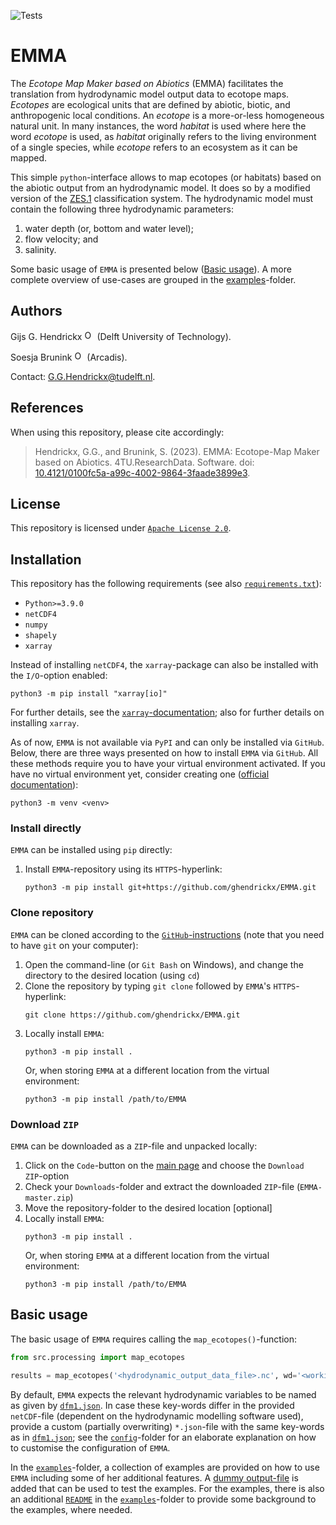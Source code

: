![Tests](https://github.com/ghendrickx/EMMA/actions/workflows/tests.yml/badge.svg)

# EMMA
The _Ecotope Map Maker based on Abiotics_ (EMMA) facilitates the translation from hydrodynamic model output data to 
ecotope maps. _Ecotopes_ are ecological units that are defined by abiotic, biotic, and anthropogenic local conditions.
An _ecotope_ is a more-or-less homogeneous natural unit. In many instances, the word _habitat_ is used where here the 
word _ecotope_ is used, as _habitat_ originally refers to the living environment of a single species, while _ecotope_ 
refers to an ecosystem as it can be mapped.

This simple `python`-interface allows to map ecotopes (or habitats) based on the abiotic output from an hydrodynamic 
model. It does so by a modified version of the [ZES.1](https://edepot.wur.nl/174540) classification system. The
hydrodynamic model must contain the following three hydrodynamic parameters:
 1. water depth (or, bottom and water level);
 1. flow velocity; and
 1. salinity.
 
Some basic usage of `EMMA` is presented below ([Basic usage](#basic-usage)). A more complete overview of use-cases are
grouped in the [examples](examples)-folder.

## Authors
Gijs G. Hendrickx 
[<img src=https://info.orcid.org/wp-content/uploads/2020/12/orcid_16x16.gif alt="ORCiD" width="16" height="16">](https://orcid.org/0000-0001-9523-7657)
(Delft University of Technology).

Soesja Brunink
[<img src=https://info.orcid.org/wp-content/uploads/2020/12/orcid_16x16.gif alt="ORCiD" width="16" height="16">](https://orcid.org/0009-0007-4626-8909) 
(Arcadis).

Contact: [G.G.Hendrickx@tudelft.nl](mailto:G.G.Hendrickx@tudelft.nl?subject=[GitHub]%20EMMA:%20).

## References
When using this repository, please cite accordingly:
>   Hendrickx, G.G., and 
    Brunink, S. 
    (2023). 
    EMMA: Ecotope-Map Maker based on Abiotics.
    4TU.ResearchData.
    Software.
    doi: [10.4121/0100fc5a-a99c-4002-9864-3faade3899e3](https://doi.org/10.4121/0100fc5a-a99c-4002-9864-3faade3899e3).

## License
This repository is licensed under [`Apache License 2.0`](LICENSE).

## Installation
This repository has the following requirements (see also [`requirements.txt`](requirements.txt)):
 -  `Python>=3.9.0`
 -  `netCDF4`
 -  `numpy`
 -  `shapely`
 -  `xarray`

Instead of installing `netCDF4`, the `xarray`-package can also be installed with the `I/O`-option enabled:
```
python3 -m pip install "xarray[io]"
```
For further details, see the 
[`xarray`-documentation](https://docs.xarray.dev/en/stable/getting-started-guide/installing.html#instructions);
also for further details on installing `xarray`.

As of now, `EMMA` is not available via `PyPI` and can only be installed via `GitHub`. Below, there are three ways 
presented on how to install `EMMA` via `GitHub`. All these methods require you to have your virtual environment 
activated. If you have no virtual environment yet, consider creating one 
([official documentation](https://docs.python.org/3/library/venv.html)):
```
python3 -m venv <venv>
```

### Install directly
`EMMA` can be installed using `pip` directly:
 1. Install `EMMA`-repository using its `HTTPS`-hyperlink:
    ```
    python3 -m pip install git+https://github.com/ghendrickx/EMMA.git
    ```

### Clone repository
`EMMA` can be cloned according to the 
[`GitHub`-instructions](https://docs.github.com/en/repositories/creating-and-managing-repositories/cloning-a-repository)
(note that you need to have `git` on your computer):
 1. Open the command-line (or `Git Bash` on Windows), and change the directory to the desired location (using `cd`)
 1. Clone the repository by typing `git clone` followed by `EMMA`'s `HTTPS`-hyperlink:
    ```
    git clone https://github.com/ghendrickx/EMMA.git
    ```
 1. Locally install `EMMA`:
    ```
    python3 -m pip install .
    ```
    Or, when storing `EMMA` at a different location from the virtual environment:
    ```
    python3 -m pip install /path/to/EMMA
    ```

### Download `ZIP`
`EMMA` can be downloaded as a `ZIP`-file and unpacked locally:
 1. Click on the `Code`-button on the [main page](https://github.com/ghendrickx/EMMA) and choose the 
 `Download ZIP`-option
 1. Check your `Downloads`-folder and extract the downloaded `ZIP`-file (`EMMA-master.zip`)
 1. Move the repository-folder to the desired location [optional]
 1. Locally install `EMMA`:
    ```
    python3 -m pip install .
    ```
    Or, when storing `EMMA` at a different location from the virtual environment:
    ```
    python3 -m pip install /path/to/EMMA
    ```


## Basic usage
The basic usage of `EMMA` requires calling the `map_ecotopes()`-function:
```python
from src.processing import map_ecotopes

results = map_ecotopes('<hydrodynamic_output_data_file>.nc', wd='<working/directory>')
```
By default, `EMMA` expects the relevant hydrodynamic variables to be named as given by [`dfm1.json`](config/dfm1.json). 
In case these key-words differ in the provided `netCDF`-file (dependent on the hydrodynamic modelling software used), 
provide a custom (partially overwriting) `*.json`-file with the same key-words as in [`dfm1.json`](config/dfm1.json); 
see the [`config`](config)-folder for an elaborate explanation on how to customise the configuration of `EMMA`.

In the [`examples`](examples)-folder, a collection of examples are provided on how to use `EMMA` including some of her 
additional features. A [dummy output-file](examples/ex_map_data) is added that can be used to test the examples. For the
examples, there is also an additional [`README`](examples/README.md) in the [`examples`](examples)-folder to provide
some background to the examples, where needed.

